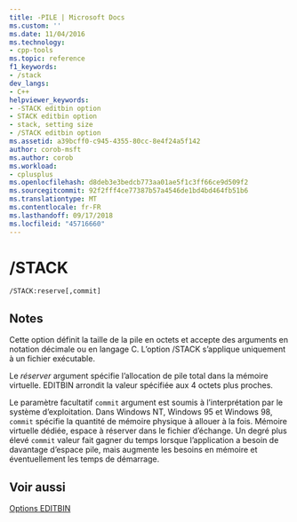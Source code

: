 ```yaml
---
title: -PILE | Microsoft Docs
ms.custom: ''
ms.date: 11/04/2016
ms.technology:
- cpp-tools
ms.topic: reference
f1_keywords:
- /stack
dev_langs:
- C++
helpviewer_keywords:
- -STACK editbin option
- STACK editbin option
- stack, setting size
- /STACK editbin option
ms.assetid: a39bcff0-c945-4355-80cc-8e4f24a5f142
author: corob-msft
ms.author: corob
ms.workload:
- cplusplus
ms.openlocfilehash: d8deb3e3bedcb773aa01ae5f1c3ff66ce9d509f2
ms.sourcegitcommit: 92f2fff4ce77387b57a4546de1bd4bd464fb51b6
ms.translationtype: MT
ms.contentlocale: fr-FR
ms.lasthandoff: 09/17/2018
ms.locfileid: "45716660"
---
```

# <a name="stack"></a>/STACK

```
/STACK:reserve[,commit]
```

## <a name="remarks"></a>Notes

Cette option définit la taille de la pile en octets et accepte des arguments en notation décimale ou en langage C. L’option /STACK s’applique uniquement à un fichier exécutable.

Le *réserver* argument spécifie l’allocation de pile total dans la mémoire virtuelle. EDITBIN arrondit la valeur spécifiée aux 4 octets plus proches.

Le paramètre facultatif `commit` argument est soumis à l’interprétation par le système d’exploitation. Dans Windows NT, Windows 95 et Windows 98, `commit` spécifie la quantité de mémoire physique à allouer à la fois. Mémoire virtuelle dédiée, espace à réserver dans le fichier d’échange. Un degré plus élevé `commit` valeur fait gagner du temps lorsque l’application a besoin de davantage d’espace pile, mais augmente les besoins en mémoire et éventuellement les temps de démarrage.

## <a name="see-also"></a>Voir aussi

[Options EDITBIN](../../build/reference/editbin-options.md)